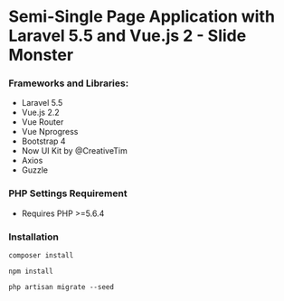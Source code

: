 # Semi-Single Page Application with Laravel 5.5 and Vue.js 2 - Slide Monster

### Frameworks and Libraries:

- Laravel 5.5
- Vue.js 2.2
- Vue Router
- Vue Nprogress
- Bootstrap 4
- Now UI Kit by @CreativeTim
- Axios
- Guzzle

### PHP Settings Requirement

- Requires PHP >=5.6.4


### Installation

`composer install`

`npm install`

`php artisan migrate --seed`

